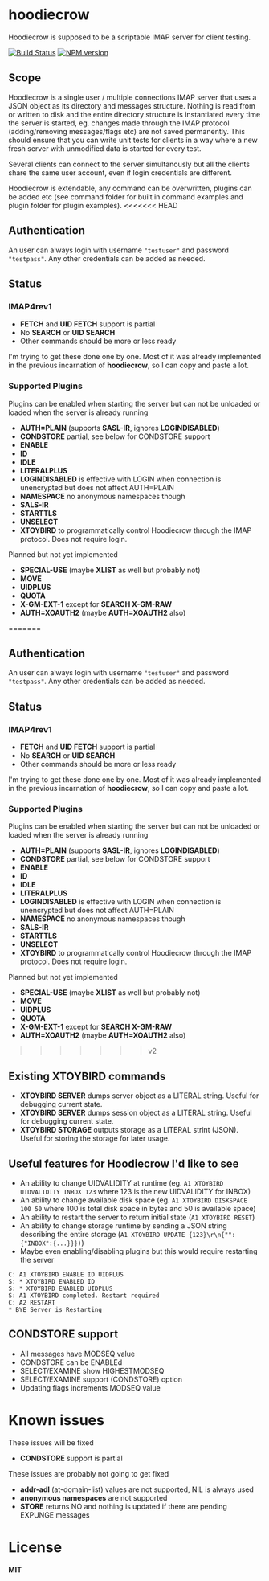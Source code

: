 # hoodiecrow

Hoodiecrow is supposed to be a scriptable IMAP server for client testing.

[![Build Status](https://secure.travis-ci.org/andris9/hoodiecrow.png)](http://travis-ci.org/andris9/hoodiecrow)
[![NPM version](https://badge.fury.io/js/hoodiecrow.png)](http://badge.fury.io/js/hoodiecrow)

## Scope

Hoodiecrow is a single user / multiple connections IMAP server that uses a JSON object as its directory and messages structure. Nothing is read from or written to disk and the entire directory structure is instantiated every time the server is started, eg. changes made through the IMAP protocol (adding/removing messages/flags etc) are not saved permanently. This should ensure that you can write unit tests for clients in a way where a new fresh server with unmodified data is started for every test.

Several clients can connect to the server simultanously but all the clients share the same user account, even if login credentials are different.

Hoodiecrow is extendable, any command can be overwritten, plugins can be added etc (see command folder for built in command examples and plugin folder for plugin examples).
<<<<<<< HEAD

## Authentication

An user can always login with username `"testuser"` and password `"testpass"`. Any other credentials can be added as needed.

## Status

### IMAP4rev1

  * **FETCH** and **UID FETCH** support is partial
  * No **SEARCH** or **UID SEARCH**
  * Other commands should be more or less ready

I'm trying to get these done one by one. Most of it was already implemented in the previous incarnation  of **hoodiecrow**, so I can copy and paste a lot.

### Supported Plugins

Plugins can be enabled when starting the server but can not be unloaded or loaded when the server is already running

  * **AUTH=PLAIN** (supports **SASL-IR**, ignores **LOGINDISABLED**)
  * **CONDSTORE** partial, see below for CONDSTORE support
  * **ENABLE**
  * **ID**
  * **IDLE**
  * **LITERALPLUS**
  * **LOGINDISABLED** is effective with LOGIN when connection is unencrypted but does not affect AUTH=PLAIN
  * **NAMESPACE** no anonymous namespaces though
  * **SALS-IR**
  * **STARTTLS**
  * **UNSELECT**
  * **XTOYBIRD** to programmatically control Hoodiecrow through the IMAP protocol. Does not require login.

Planned but not yet implemented

  * **SPECIAL-USE** (maybe **XLIST** as well but probably not)
  * **MOVE**
  * **UIDPLUS**
  * **QUOTA**
  * **X-GM-EXT-1** except for **SEARCH X-GM-RAW**
  * **AUTH=XOAUTH2** (maybe **AUTH=XOAUTH2** also)

=======

## Authentication

An user can always login with username `"testuser"` and password `"testpass"`. Any other credentials can be added as needed.

## Status

### IMAP4rev1

  * **FETCH** and **UID FETCH** support is partial
  * No **SEARCH** or **UID SEARCH**
  * Other commands should be more or less ready

I'm trying to get these done one by one. Most of it was already implemented in the previous incarnation  of **hoodiecrow**, so I can copy and paste a lot.

### Supported Plugins

Plugins can be enabled when starting the server but can not be unloaded or loaded when the server is already running

  * **AUTH=PLAIN** (supports **SASL-IR**, ignores **LOGINDISABLED**)
  * **CONDSTORE** partial, see below for CONDSTORE support
  * **ENABLE**
  * **ID**
  * **IDLE**
  * **LITERALPLUS**
  * **LOGINDISABLED** is effective with LOGIN when connection is unencrypted but does not affect AUTH=PLAIN
  * **NAMESPACE** no anonymous namespaces though
  * **SALS-IR**
  * **STARTTLS**
  * **UNSELECT**
  * **XTOYBIRD** to programmatically control Hoodiecrow through the IMAP protocol. Does not require login.

Planned but not yet implemented

  * **SPECIAL-USE** (maybe **XLIST** as well but probably not)
  * **MOVE**
  * **UIDPLUS**
  * **QUOTA**
  * **X-GM-EXT-1** except for **SEARCH X-GM-RAW**
  * **AUTH=XOAUTH2** (maybe **AUTH=XOAUTH2** also)

>>>>>>> v2
## Existing XTOYBIRD commands

  * **XTOYBIRD SERVER** dumps server object as a LITERAL string. Useful for debugging current state.
  * **XTOYBIRD SERVER** dumps session object as a LITERAL string. Useful for debugging current state.
  * **XTOYBIRD STORAGE** outputs storage as a LITERAL strint (JSON). Useful for storing the storage for later usage.

## Useful features for Hoodiecrow I'd like to see

  * An ability to change UIDVALIDITY at runtime (eg. `A1 XTOYBIRD UIDVALIDITY INBOX 123` where 123 is the new UIDVALIDITY for INBOX)
  * An ability to change available disk space (eg. `A1 XTOYBIRD DISKSPACE 100 50` where 100 is total disk space in bytes and 50 is available space)
  * An ability to restart the server to return initial state (`A1 XTOYBIRD RESET`)
  * An ability to change storage runtime by sending a JSON string describing the entire storage (`A1 XTOYBIRD UPDATE {123}\r\n{"":{"INBOX":{...}}})`)
  * Maybe even enabling/disabling plugins but this would require restarting the server

```
C: A1 XTOYBIRD ENABLE ID UIDPLUS
S: * XTOYBIRD ENABLED ID
S: * XTOYBIRD ENABLED UIDPLUS
S: A1 XTOYBIRD completed. Restart required
C: A2 RESTART
* BYE Server is Restarting
```

## CONDSTORE support

  * All messages have MODSEQ value
  * CONDSTORE can be ENABLEd
  * SELECT/EXAMINE show HIGHESTMODSEQ
  * SELECT/EXAMINE support (CONDSTORE) option
  * Updating flags increments MODSEQ value

# Known issues

These issues will be fixed

  * **CONDSTORE** support is partial

These issues are probably not going to get fixed

  * **addr-adl** (at-domain-list) values are not supported, NIL is always used
  * **anonymous namespaces** are not supported
  * **STORE** returns NO and nothing is updated if there are pending EXPUNGE messages

# License

**MIT**
